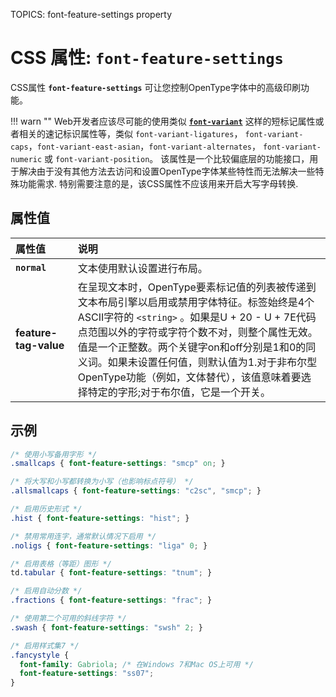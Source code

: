 TOPICS: font-feature-settings property

# CSS 属性: `font-feature-settings`

CSS属性 **`font-feature-settings`** 可让您控制OpenType字体中的高级印刷功能。

!!! warn ""
    Web开发者应该尽可能的使用类似 [**`font-variant`**](/zh-hans/webfrontend/) 这样的短标记属性或者相关的速记标识属性等，类似 `font-variant-ligatures`，
    `font-variant-caps`，`font-variant-east-asian`，`font-variant-alternates`，
    `font-variant-numeric` 或 `font-variant-position`。
    该属性是一个比较偏底层的功能接口，用于解决由于没有其他方法去访问和设置OpenType字体某些特性而无法解决一些特殊功能需求.
    特别需要注意的是，该CSS属性不应该用来开启大写字母转换.

## 属性值

| 属性值 | 说明 |
| :--- | :--- |
| **`normal`** | 文本使用默认设置进行布局。 |
| **feature-tag-value** | 在呈现文本时，OpenType要素标记值的列表被传递到文本布局引擎以启用或禁用字体特征。标签始终是4个ASCII字符的 `<string>` 。如果是U + 20 - U + 7E代码点范围以外的字符或字符个数不对，则整个属性无效。<br>值是一个正整数。两个关键字on和off分别是1和0的同义词。如果未设置任何值，则默认值为1.对于非布尔型OpenType功能（例如，文体替代），该值意味着要选择特定的字形;对于布尔值，它是一个开关。 |

## 示例

```css
/* 使用小写备用字形 */
.smallcaps { font-feature-settings: "smcp" on; }

/* 将大写和小写都转换为小写（也影响标点符号） */
.allsmallcaps { font-feature-settings: "c2sc", "smcp"; }

/* 启用历史形式 */
.hist { font-feature-settings: "hist"; }

/* 禁用常用连字，通常默认情况下启用 */
.noligs { font-feature-settings: "liga" 0; }

/* 启用表格（等距）图形 */
td.tabular { font-feature-settings: "tnum"; }

/* 启用自动分数 */
.fractions { font-feature-settings: "frac"; }

/* 使用第二个可用的斜线字符 */
.swash { font-feature-settings: "swsh" 2; }

/* 启用样式集7 */
.fancystyle {
  font-family: Gabriola; /* 在Windows 7和Mac OS上可用 */
  font-feature-settings: "ss07";
}
```
